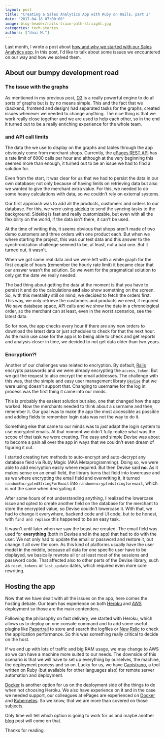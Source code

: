 ```yaml
---
layout: post
title: "Creating a Sales Analytics App with Ruby on Rails, part 2"
date: "2017-04-18 07:00:00"
image: blog-header/rails-train-path-straight.jpg
categories: tech-stories
authors: ["Unai M."]
---
```


Last month, I wrote a post about [how and why we started with our Sales Analytics app](https://developer.epages.com/blog/2017/03/02/creating-a-sales-analytics-app-with-ruby-on-rails.html).
In this post, I'd like to talk about some issues we encountered on our way and how we solved them.

## About our bumpy development road

### The issue with the graphs

As mentioned in my previous post, [D3](https://d3js.org/) is a really powerful engine to do all sorts of graphs but is by no means simple.
This and the fact that we (backend, frontend and design) had separated tasks for the graphs, created issues whenever we needed to change anything.
The nice thing is that we work really close together and we are used to help each other, so in the end it turned out to be a really enriching experience for the whole team.

### and API call limits

The data the we use to display on the graphs and tables through the app obviously come from merchant shops.
Currently, the [ePages REST API](https://developer.epages.com/apps) has a rate limit of 6000 calls per hour and although at the very beginning this seemed more than enough, it turned out to be an issue we had to find a solution for.

Even from the start, it was clear for us that we had to persist the data in our own database; not only because of having limits on retrieving data but also we wanted to give the merchant extra value.
For this, we needed to do some heavy calculations with data, so we couldn't rely on external systems.

Our first approach was to add all the products, customers and orders to our database.
For this, we were using [sidekiq](http://sidekiq.org/) to send the syncing tasks to the background.
Sidekiq is fast and really customizable, but even with all the flexibility on the world, if the data isn't there, it can't be used.

At the time of writing this, it seems obvious that shops aren't made of two demo customers and three orders with one product each.
But when we where starting the project, this was our test data and this answer to the synchronization challenge seemed to be, at least, not a bad one.
But it turned out, it wasn't.

When we got some real data and we were left with a white graph for the first couple of hours (remember the hourly rate limit) it became clear that our answer wasn't the solution.
So we went for the pragmatical solution to only get the date we really needed.

The bad thing about getting the data at the moment is that you have to persist it and do the calculations **and** also show something on the screen.
So, with this mentality still on mind, we decided to fetch the orders first.
This way, we only retrieve the customers and products we need, if required.
We save database space, API calls and we show the data in a chronological order, so the merchant can at least, even in the worst scenarios, see the latest data.

So for now, the app checks every hour if there are any new orders to download the latest data or just schedules to check for that the next hour.
As the main use case for the app is to being able to check and get reports and analysis closer in time, we decided to not get data older than two years.

### Encryption?!

Another of our challenges was related to encryption.
By default, [Rails](http://rubyonrails.org/) encrypts passwords and we were already encrypting the `access_token`. But we got the request to also encrypt the email addresses.
The challenge with this was, that the simple and easy user management library [`Devise`](https://github.com/plataformatec/devise) that we were using doesn't support that.
Changing to username for the log in process was the first thing it came into our minds.

This is probably the easiest solution but also, one that changed how the app worked.
Now the merchants needed to think about a username and then, remember it.
Our goal was to make the app the most accessible as possible and adding fields to remember login data was not the way to do it.

Something else that came to our minds was to *just* adapt the login system to use encrypted emails.
At that moment we didn't fully realize what was the scope of that task we were creating. The easy and simple Devise was about to become a pain all over the app in ways that we couldn't even dream of figuring it out.

I started creating two methods to auto-encrypt and auto-decrypt any database field via Ruby Magic (AKA Metaprogramming).
Doing so, we were able to add encryption easily where required.
But then Devise said **no**.
As it makes sense on an email field, the library turns that field into lowercase and as we where encrypting the email field and overwriting it, it turned `randomEncryptedStringForEmail` into `randomencryptedstringforemail`, which is not the same when decrypting it.

After some hours of not understanding anything, I realized the lowercase issue and opted to create another field on the database for the merchant to store the encrypted value, so Devise couldn't lowercase it.
With that, we had to change it everywhere, backend code and UI code, but to be honest, with `find and replace` this happened to be an easy task.

It wasn't until later when we saw the beast we created.
The email field was used for **everything** (both in Devise and in the app) that had to do with the user.
We not only had to update the email or password and restore it, but change it all over the core.
As this kind of platforms usually have the user model in the middle, because all data for one specific user have to be displayed, we basically rewrote all or at least most of the sessions and password code.
That affected also to other parts of the Devise library, such as `reset_tokens` or `last_update` dates, which required even more core rewriting.

## Hosting the app

Now that we have dealt with all the issues on the app, here comes the hosting debate.
Our team has experience on both [Heroku](https://www.heroku.com) and [AWS](https://aws.amazon.com) deployment so those are the main contenders.

Following the philosophy on fast delivery, we started with Heroku, which allows us to deploy on one console command and to add some useful plugins like [Papertrail](https://papertrailapp.com) to store and search the logfiles or [New Relic](https://newrelic.com/) to check the application performance. So this was something really critical to decide on the host.

If we end up with lots of traffic and big RAM usage, we may change to AWS so we can have a machine more suited to our needs.
The downside of this scenario is that we will have to set up everything by ourselves, the machine, the deployment process and so on.
Lucky for us, we have [Capistrano](http://capistranorb.com/), a tool written on Ruby (but available for other languages also) for remote server automation and deployment.

[Docker](https://www.docker.com) is another option for us on the deployment side of the things to do when not choosing Heroku.
We also have experience on it and in the case we needed support, our colleagues at ePages are experienced on [Docker](https://developer.epages.com/blog/2016/07/05/containerdays-hamburg.html) and [Kubernetes](https://developer.epages.com/blog/2016/08/09/how-to-setup-a-ha-kubernetes-cluster-etcd-cluster-with-ssl.html). So we know, that we are more than covered on those subjects.

Only time will tell which option is going to work for us and maybe another [blog](https://developer.epages.com/blog/) post will come on that.

Thanks for reading.
